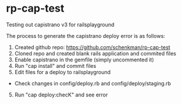 rp-cap-test
===========

Testing out capistrano v3 for railsplayground

The process to generate the capistrano deploy error is as follows:

1) Created github repo: https://github.com/schenkman/rp-cap-test
2) Cloned repo and created blank rails application and commited files
2) Enable capistrano in the gemfile (simply uncommented it)
3) Run "cap install" and commit files
4) Edit files for a deploy to railsplayground
- Check changes in config/deploy.rb and config/deploy/staging.rb
5) Run "cap deploy:checK" and see error
